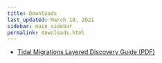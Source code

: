 ```yaml
---
title: Downloads
last_updated: March 10, 2021
sidebar: main_sidebar
permalink: downloads.html
---
```


- [Tidal Migrations Layered Discovery Guide (PDF)](/book/discover.pdf)
